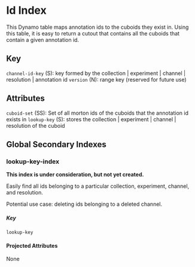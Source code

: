 # Id Index

This Dynamo table maps annotation ids to the cuboids they exist in.  Using
this table, it is easy to return a cutout that contains all the cuboids that
contain a given annotation id.

## Key

`channel-id-key` (S): key formed by the collection | experiment | channel | resolution | annotation id
`version` (N): range key (reserved for future use)

## Attributes

`cuboid-set` (SS): Set of all morton ids of the cuboids that the annotation id exists in
`lookup-key` (S): stores the collection | experiment | channel | resolution of the cuboid


## Global Secondary Indexes

### lookup-key-index

**This index is under consideration, but not yet created.**

Easily find all ids belonging to a particular collection, experiment, channel,
and resolution.

Potential use case: deleting ids belonging to a deleted channel.

##### Key

`lookup-key`

#### Projected Attributes

None
